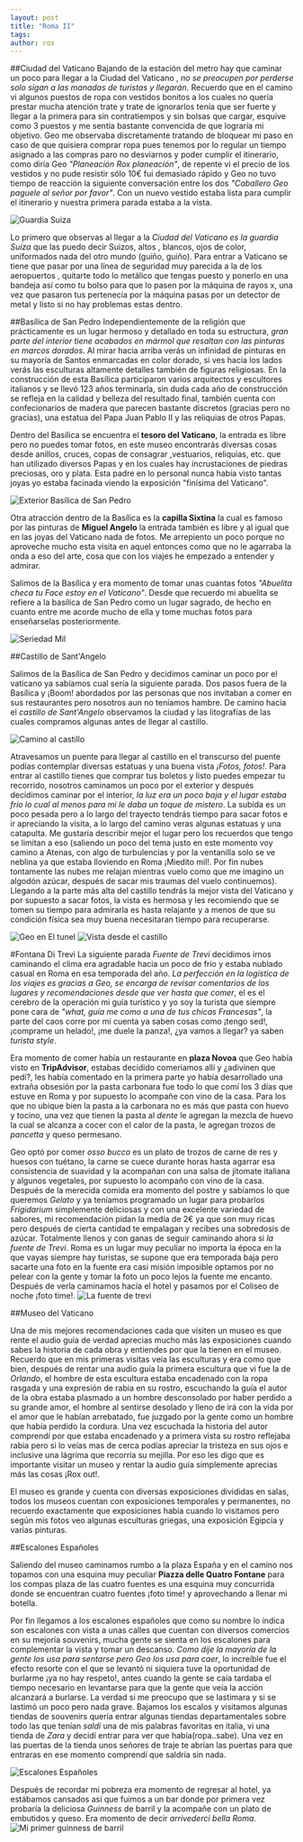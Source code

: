 ```yaml
---
layout: post
title: "Roma II"
tags: 
author: rox
---
```

##Ciudad del Vaticano
Bajando de la estación del metro hay que caminar un poco para llegar a la Ciudad del Vaticano , *no se preocupen por perderse solo sigan a las manadas de turistas y llegarán*. Recuerdo que en el camino vi algunos puestos de ropa con vestidos bonitos a los cuales no quería prestar mucha atención trate y trate de ignorarlos tenía que ser fuerte y llegar a la primera para sin contratiempos y sin bolsas que cargar,  esquive como 3 puestos y me sentía bastante convencida de que lograría mi objetivo. Geo me observaba discretamente tratando de bloquear mi paso en caso de que quisiera comprar ropa pues tenemos por lo regular un tiempo asignado a las compras paro no desviarnos y poder cumplir el itinerario, como diría Geo *"Planeación Rox planeación"*, de repente vi el precio de los vestidos y no pude resistir sólo 10€  fui demasiado rápido y Geo no tuvo tiempo de reacción  la siguiente conversación entre los dos *"Caballero Geo paguele al señor por favor"*. Con un nuevo vestido estaba lista para cumplir el itinerario y nuestra primera parada estaba a la vista.

![Guardia Suiza](/content/images/2014/12/DSC05885.JPG)

Lo primero que  observas al llegar a la *Ciudad del Vaticano es la guardia Suiza* que las puedo decir Suizos, altos , blancos, ojos de color, uniformados nada del otro mundo (guiño, guiño). Para entrar a Vaticano se tiene que pasar por una línea de seguridad muy parecida a la de los aeropuertos , quitarte todo lo metálico que tengas puesto y ponerlo en una bandeja así como tu bolso para que lo pasen por la máquina de rayos x, una vez que pasaron tus pertenecía por la máquina pasas por un detector de metal y listo si no hay problemas estas dentro. 

##Basílica  de  San Pedro
Independientemente de la religión  que prácticamente  es un lugar hermoso y detallado en toda su estructura, *gran parte del interior tiene acabados en mármol que resaltan con las pinturas en marcos dorados*. Al mirar hacia arriba verás un infinidad de pinturas en su mayoría  de Santos enmarcadas en color dorado, si ves hacia los lados verás las esculturas altamente detalles también de figuras religiosas. En la construcción de esta Basílica  participaron varios arquitectos y escultores italianos y se llevó 123 años terminarla, sin duda cada año de construcción  se refleja en la calidad y belleza del resultado final, también cuenta con confecionarios de madera que parecen bastante discretos (gracias pero no gracias), una estatua del Papa Juan Pablo II y las reliquias de otros Papas.

Dentro del Basílica se encuentra el **tesoro del Vaticano**, la entrada es libre pero no puedes tomar fotos, en este museo encontrarás diversas cosas desde anillos, cruces, copas de consagrar ,vestuarios, reliquias, etc. que han utilizado diversos Papas y en los cuales hay incrustaciones de piedras preciosas, oro y plata. Esta padre en lo personal nunca había visto tantas joyas yo estaba facinada viendo la exposición "finísima del Vaticano".

![Exterior Basílica de San Pedro](/content/images/2014/12/DSC05897.JPG)

Otra atracción dentro de la Basílica es la **capilla Sixtina** la cual es famoso por las pinturas de **Miguel Angelo** la entrada también es libre y al igual que en las joyas del Vaticano nada de fotos. Me arrepiento un poco porque no aproveche mucho esta visita  en aquel entonces como que no le agarraba la onda a eso del arte, cosa que con los viajes he empezado a entender y admirar.

Salimos de la Basílica y era momento de tomar unas cuantas fotos *"Abuelita checa tu Face estoy en el Vaticano"*. Desde que recuerdo mi abuelita se refiere a la basílica de San Pedro como un lugar sagrado, de hecho en cuanto entre me acorde mucho de ella y tome muchas fotos para enseñarselas posteriormente.

![Seriedad Mil](/content/images/2014/12/DSC05968-1.JPG)

##Castillo de Sant'Angelo

Salimos de la Basílica de San Pedro y decidimos caminar un poco por el vaticano ya sabíamos cual sería la siguiente parada. Dos pasos fuera de la Basílica y ¡Boom! abordados por las personas que nos invitaban a comer en sus restaurantes pero nosotros aun no teníamos hambre. De camino hacia el *castillo de Sant'Angelo* observamos la ciudad y las litografías de las cuales compramos algunas antes de llegar al castillo.

![Camino al castillo](/content/images/2014/12/DSC05993.JPG)

Atravesamos un puente para llegar al castillo en el transcurso del puente podías contemplar diversas estatuas y una buena vista *¡Fotos, fotos!*. Para entrar al castillo tienes que comprar tus boletos y listo puedes empezar tu recorrido, nosotros caminamos un poco por el exterior y después decidimos caminar por el interior, *la luz era un poco baja y el lugar estaba frío lo cual al menos para mi le daba un toque de mistero*. La subida es un poco pesada pero a lo largo del trayecto tendrás tiempo para sacar fotos e ir apreciando la visita, a lo largo del camino veras algunas estatuas y una catapulta. Me gustaría describir mejor el lugar pero los recuerdos que tengo se limitan a eso (saliendo un poco del tema justo en este momento voy camino a Atenas, con algo de turbulencias y por la ventanilla solo se ve neblina ya que estaba lloviendo en Roma ¡Miedito mil!. Por fin nubes tontamente las nubes me relajan mientras vuelo como que me imagino un algodón azúcar, después de sacar mis traumas del vuelo continuemos). Llegando a la parte más alta del castillo tendrás la mejor vista del Vaticano y por supuesto a sacar fotos, la vista es hermosa y les recomiendo que se tomen su tiempo para admirarla  es hasta relajante y a menos de que su condición física sea muy buena necesitaran tiempo para recuperarse.

![Geo en El tunel](/content/images/2014/12/DSC06002.JPG)
![Vista desde el castillo](/content/images/2014/12/DSC06031.JPG)

#Fontana Di Trevi
La siguiente parada *Fuente de Trevi* decidimos irnos caminando el clima era agradable hacia un poco de frío y estaba nublado casual en Roma en esa temporada del año. *La perfección en la logística de los viajes es gracias a Geo, se encarga de revisar comentarios de los lugares y recomendaciones desde que ver hasta que comer*, el es el cerebro de la operación mi guía turístico y yo soy la turista que siempre pone cara de *"what, guía me como a una de tus chicas Francesas"*, la parte del caos corre por mi cuenta ya saben cosas como ¡tengo sed!, ¡comprame un helado!, ¡me duele la panza!, ¿ya vamos a llegar? ya saben *turista style*.

Era momento de comer había un restaurante en **plaza Novoa** que Geo había visto en **TripAdvisor**, estabas decidido comeriamos  allí y ¿adivinen que pedi?, les había comentado en la primera parte yo había desarrollado una extraña obsesión por la pasta carbonara fue todo lo que comí los 3 días que estuve en Roma y por supuesto lo acompañe con vino de la casa. Para los que no ubique bien la pasta a la carbonara no es más que pasta con huevo y tocino, una vez que tienen la pasta al *dente* le agregan la mezcla de huevo la cual se alcanza a cocer con el calor de la pasta, le agregan trozos de *pancetta* y queso permesano.

Geo optó por comer *osso bucco* es un plato de trozos de carne de res y huesos con tuétano, la carne se cuece durante horas hasta agarrar esa consistencia de suavidad y la acompañan con una salsa de jitomate italiana y algunos vegetales, por supuesto lo acompaño con vino de la casa. Después de la merecida comida era momento del postre y sabíamos lo que queremos *Gelato* y ya teníamos programado un lugar para probarlos *Frigidarium*  simplemente deliciosas y con una excelente variedad de sabores, mi recomendación pidan la media de 2€ ya que son muy ricas pero después de cierta cantidad te empalagan y recibes una sobredosis de azúcar.
Totalmente llenos y con ganas de seguir caminando ahora si *la fuente de Trevi*. Roma es un lugar muy peculiar no importa la época en la que vayas siempre hay turistas, se supone que era temporada baja pero sacarte una foto en la fuente era casi misión imposible optamos por no pelear con la gente y tomar la foto un poco lejos la fuente me encanto. Después de verla caminamos hacía el hotel y pasamos por el Coliseo de noche ¡foto time!.
![La fuente de trevi](/content/images/2014/12/DSC06087.JPG)

##Museo del Vaticano

Una de mis mejores recomendaciones cada que visiten un museo es que rente el audio guía de verdad aprecias mucho más las exposiciones cuando sabes la historia de cada obra y entiendes por que la tienen en el museo. Recuerdo que en mis primeras visitas veía las esculturas y era como que bien, después de rentar una audio guía la primera escultura que vi fue la de *Orlando*, el hombre de esta escultura estaba encadenado con la ropa rasgada y una expresión de rabia en su rostro, escuchando la guía el autor de la obra estaba plasmado a un hombre desconsolado por haber perdido a su grande amor, el hombre al sentirse desolado y lleno de  irá con la vida por el amor que le habían arrebatado, fue juzgado por la gente como un hombre que había perdido la cordura. Una vez escuchada la historia del autor comprendí por que estaba encadenado y a primera vista su rostro reflejaba rabia pero si lo veías mas de cerca podías apreciar la tristeza en sus ojos e inclusive una lágrima que recorría su mejilla. Por eso les digo que es importante visitar un museo y rentar la audio guía simplemente aprecias más las cosas ¡Rox out!.

El museo es grande y cuenta con diversas exposiciones divididas en salas, todos los museos cuentan con exposiciones temporales y permanentes, no recuerdo exactamente que exposiciones había cuando lo visitamos pero según mis fotos veo algunas esculturas griegas, una exposición Egipcia y varias pinturas.

##Escalones Españoles

Saliendo del museo caminamos rumbo a la plaza España y en el camino nos topamos con una esquina muy peculiar **Piazza delle Quatro Fontane** para los compas plaza de las cuatro fuentes es una esquina muy concurrida donde se encuentran cuatro fuentes ¡foto time! y aprovechando a llenar mi botella.

Por fin llegamos a los escalones españoles que como su nombre lo indica son escalones con vista a unas calles que cuentan con diversos comercios en su mejoría souvenirs, mucha gente se sienta en los escalones para complementar la vista y tomar un descanso. *Como dije la mayoría de la gente los usa para sentarse pero Geo los usa para caer*, lo increíble fue el efecto resorte con el que se levantó ni siquiera tuve la oportunidad de burlarme ¡ya no hay respeto!, antes cuando la gente se caía tardaba el tiempo necesario en levantarse para que la gente que veía la acción alcanzará a burlarse. La verdad si me preocupo que se lastimara y si se lastimó un poco pero nada grave.
Bajamos los escalos y visitamos algunas tiendas de souvenirs quería entrar algunas tiendas departamentales sobre todo las que tenían *saldi* una de mis palabras favoritas en italia, vi una tienda de *Zara* y decidí entrar para ver que había(ropa..sabe). Una vez en las puertas de la tienda unos señores de traje te abrían las puertas para que entraras en ese momento comprendí que saldría sin nada.

![Escalones Españoles](/content/images/2014/12/DSC06230.JPG)

Después de recordar mi pobreza era momento de regresar al hotel, ya estábamos cansados así que fuimos a un bar donde por primera vez probaría la deliciosa *Guinness* de barril y la acompañe con un plato de embutidos y queso. Era momento de decir *arrivederci bella Roma*.
![Mi primer guinness de barril](/content/images/2014/12/DSC06245-2.JPG)